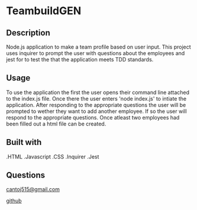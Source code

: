 # TeambuildGEN

## Description
Node.js application to make a team profile based on user input. This project uses inquirer to prompt the user with questions about the employees and jest for to test the that the application meets TDD standards. 

## Usage
To use the application the first the user opens their command line attached to the index.js file. Once there the user enters 'node index.js' to intiate the application. After responding to the appropriate questions the user will be prompted to wether they want to add another employee. If so the user will respond to the appropriate questions. Once atleast two employees had been filled out a html file can be created. 

## Built with
.HTML
.Javascript
.CSS
.Inquirer
.Jest

## Questions
[cantoj515@gmail.com](cantoj515@gmail.com)

[github](https://github.com/jcant770)